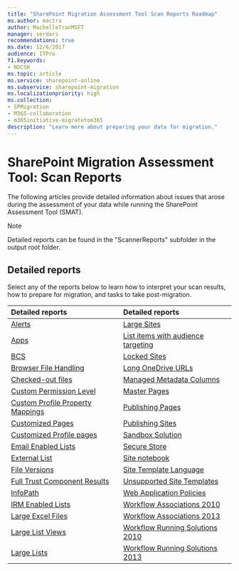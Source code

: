 ```yaml
---
title: "SharePoint Migration Assessment Tool Scan Reports Roadmap"
ms.author: mactra
author: MachelleTranMSFT
manager: serdars
recommendations: true
ms.date: 12/6/2017
audience: ITPro
f1.keywords:
- NOCSH
ms.topic: article
ms.service: sharepoint-online
ms.subservice: sharepoint-migration
ms.localizationpriority: high
ms.collection:
- SPMigration
- M365-collaboration
- m365initiative-migratetom365
description: "Learn more about preparing your data for migration."
---
```


# SharePoint Migration Assessment Tool: Scan Reports 

The following articles provide detailed information about issues that arose during the assessment of your data while running the SharePoint Assessment Tool (SMAT).


> [!NOTE]
> Detailed reports can be found in the "ScannerReports" subfolder in the output root folder. 
## Detailed reports

Select any of the reports below to learn how to interpret your scan results, how to prepare for migration, and tasks to take post-migration.

|**Detailed reports**|**Detailed reports**|
|:-----|:-----|
|[Alerts](migration-assessment-scan-alerts.md)  |[Large Sites](migration-assessment-scan-large-sites.md)  |
|[Apps](migration-assessment-scan-apps.md)  |[List items with audience targeting](migration-assessment-scan-list-items-audience-targeting.md)|
|[BCS](migration-assessment-scan-bcs.md)  |[Locked Sites](migration-assessment-scan-locked-sites.md)  |
|[Browser File Handling](migration-assessment-scan-browser-file-handling.md)  |[Long OneDrive URLs](migration-assessment-scan-long-onedrive-urls.md)  |
|[Checked-out files](migration-assessment-scan-checked-out-files.md)  |[Managed Metadata Columns](migration-assessment-scan-managed-metadata-columns.md)  |
|[Custom Permission Level](migration-assessment-scan-custom-permission-level.md)  |[Master Pages](migration-assessment-scan-master-pages.md)  |
|[Custom Profile Property Mappings](migration-assessment-scan-custom-profile-property-mappings.md)  |[Publishing Pages](migration-assessment-scanpublishing-pages.md)  |
|[Customized Pages](migration-assessment-scan-customized-pages.md)  |[Publishing Sites](migration-assessment-scan-publishing-sites.md)  |
|[Customized Profile pages](migration-assessment-scan-customized-profile-pages.md)|[Sandbox Solution](migration-assessment-scan-sandbox-solution.md)  |
|[Email Enabled Lists](migration-assessment-scan-email-enabled-lists.md)  |[Secure Store](migration-assessment-scan-secure-store.md)  |
|[External List](migration-assessment-scan-external-list.md)  |[Site notebook](migration-assessment-scan-site-notebook.md)
|[File Versions](migration-assessment-scan-file-versions.md)  |[Site Template Language](migration-assessment-scan-site-template-language.md)  |
|[Full Trust Component Results](migration-assessment-scan-full-trust-component-results.md)  |[Unsupported Site Templates](migration-assessment-scan-unsupported-site-templates.md)  |
|[InfoPath](migration-assessment-scan-infopath.md)  |[Web Application Policies](migration-assessment-scan-web-application-policies.md)  |
|[IRM Enabled Lists](migration-assessment-scan-irm-enabled-lists.md)  |[Workflow Associations 2010](migration-assessment-scan-workflow-associations-2010.md)  |
|[Large Excel Files](migration-assessment-scan-large-excel-files.md)  |[Workflow Associations 2013](migration-assessment-scan-workflow-associations-2013.md)  |
|[Large List Views](migration-assessment-scan-large-list-views.md)  |[Workflow Running Solutions 2010](migration-assessment-scan-workflow-running-solutions-2010.md)  |
|[Large Lists](migration-assessment-scan-large-lists.md)  |[Workflow Running Solutions 2013](migration-assessment-scan-workflow-running-solutions-2013.md)  |





















   

